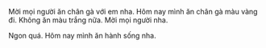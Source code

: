 Mời mọi người ăn chân gà với em nha.
Hôm nay mình ăn chân gà màu vàng đi. Không ăn màu trắng nữa. Mời mọi người nha.

Ngon quá.
Hôm nay mình ăn hành sống nha.
